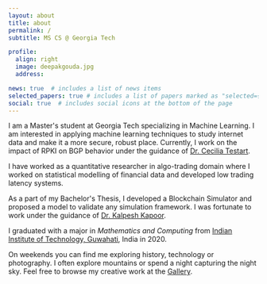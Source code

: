```yaml
---
layout: about
title: about
permalink: /
subtitle: MS CS @ Georgia Tech

profile:
  align: right
  image: deepakgouda.jpg
  address: 

news: true  # includes a list of news items
selected_papers: true # includes a list of papers marked as "selected={true}"
social: true  # includes social icons at the bottom of the page
---
```


I am a Master's student at Georgia Tech specializing in Machine Learning. I am interested in applying machine learning techniques to study internet data and make it a more secure, robust place. Currently, I work on the impact of RPKI on BGP behavior under the guidance of [Dr. Cecilia Testart](https://people.csail.mit.edu/ctestart/).

I have worked as a quantitative researcher in algo-trading domain where I worked on statistical modelling of financial
data and developed low trading latency systems.

As a part of my Bachelor's Thesis, I developed a Blockchain Simulator and proposed a model to validate any
simulation framework. I was fortunate to work under the guidance of [Dr. Kalpesh Kapoor](https://www.iitg.ac.in/kalpesh/).

I graduated with a major in *Mathematics and Computing* from
[Indian Institute of Technology, Guwahati](https://www.iitg.ac.in/), India in 2020.

On weekends you can find me exploring history, technology or photography. I often explore mountains or spend a night capturing the night sky. Feel free to browse my creative work
at the [Gallery](/shots).
